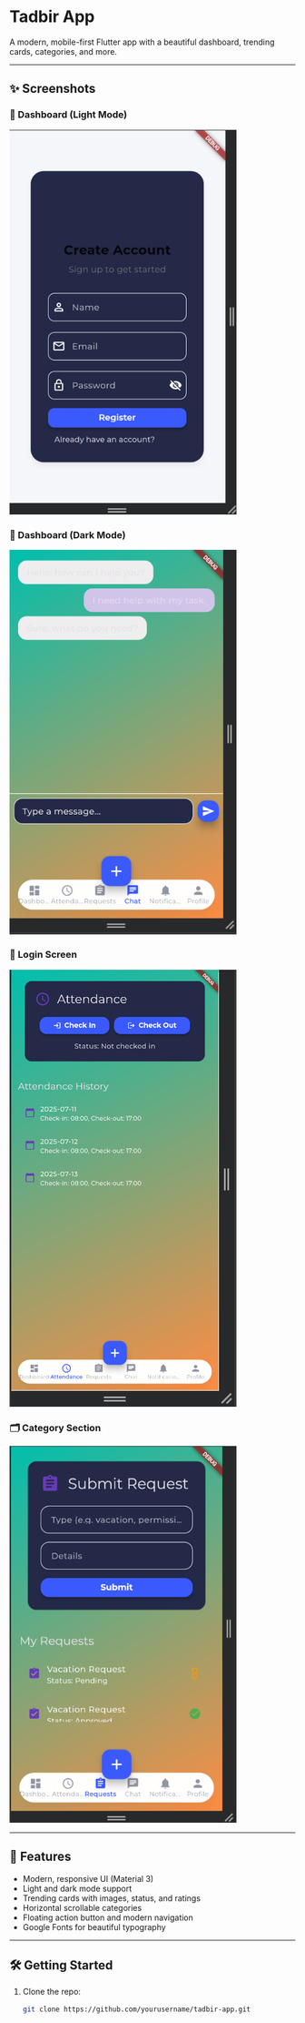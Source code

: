 # Tadbir App

A modern, mobile-first Flutter app with a beautiful dashboard, trending cards, categories, and more.

---

## ✨ Screenshots

### 📱 Dashboard (Light Mode)
<img src="https://github.com/salimderco/Omalidz-test/raw/main/images1/img1.png" width="400"/>

### 🌙 Dashboard (Dark Mode)
<img src="https://github.com/salimderco/Omalidz-test/raw/main/images1/img2.png" width="400"/>

### 🔐 Login Screen
<img src="https://github.com/salimderco/Omalidz-test/raw/main/images1/img3.png" width="400"/>

### 🗂️ Category Section
<img src="https://github.com/salimderco/Omalidz-test/raw/main/images1/img4.png" width="400"/>

---

## 🚀 Features

- Modern, responsive UI (Material 3)
- Light and dark mode support
- Trending cards with images, status, and ratings
- Horizontal scrollable categories
- Floating action button and modern navigation
- Google Fonts for beautiful typography

---

## 🛠️ Getting Started

1. Clone the repo:
   ```bash
   git clone https://github.com/yourusername/tadbir-app.git
